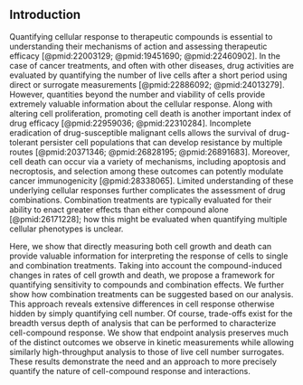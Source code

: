## Introduction

<!-- 2,500 - 3,500 words, excluding abstract, online Methods, references and figure legends) -->

Quantifying cellular response to therapeutic compounds is essential to understanding their mechanisms of action and assessing therapeutic efficacy [@pmid:22003129; @pmid:19451690; @pmid:22460902]. In the case of cancer treatments, and often with other diseases, drug activities are evaluated by quantifying the number of live cells after a short period using direct or surrogate measurements [@pmid:22886092; @pmid:24013279]. However, quantities beyond the number and viability of cells provide extremely valuable information about the cellular response. Along with altering cell proliferation, promoting cell death is another important index of drug efficacy [@pmid:22959036; @pmid:22310284]. Incomplete eradication of drug-susceptible malignant cells allows the survival of drug-tolerant persister cell populations that can develop resistance by multiple routes [@pmid:20371346; @pmid:26828195; @pmid:26891683]. Moreover, cell death can occur via a variety of mechanisms, including apoptosis and necroptosis, and selection among these outcomes can potently modulate cancer immunogenicity [@pmid:28338065]. Limited understanding of these underlying cellular responses further complicates the assessment of drug combinations. Combination treatments are typically evaluated for their ability to enact greater effects than either compound alone [@pmid:26171228]; how this might be evaluated when quantifying multiple cellular phenotypes is unclear.

Here, we show that directly measuring both cell growth and death can provide valuable information for interpreting the response of cells to single and combination treatments. Taking into account the compound-induced changes in rates of cell growth and death, we propose a framework for quantifying sensitivity to compounds and combination effects. We further show how combination treatments can be suggested based on our analysis. This approach reveals extensive differences in cell response otherwise hidden by simply quantifying cell number.  Of course, trade-offs exist for the breadth versus depth of analysis that can be performed to characterize cell-compound response. We show that endpoint analysis preserves much of the distinct outcomes we observe in kinetic measurements while allowing similarly high-throughput analysis to those of live cell number surrogates. These results demonstrate the need and an approach to more precisely quantify the nature of cell-compound response and interactions.
